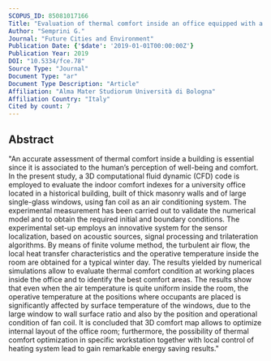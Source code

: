 ```yaml
---
SCOPUS_ID: 85081017166
Title: "Evaluation of thermal comfort inside an office equipped with a fan coil HVAC system: A CFD approach"
Author: "Semprini G."
Journal: "Future Cities and Environment"
Publication Date: {'$date': '2019-01-01T00:00:00Z'}
Publication Year: 2019
DOI: "10.5334/fce.78"
Source Type: "Journal"
Document Type: "ar"
Document Type Description: "Article"
Affiliation: "Alma Mater Studiorum Università di Bologna"
Affiliation Country: "Italy"
Cited by count: 7
---
```


## Abstract
"An accurate assessment of thermal comfort inside a building is essential since it is associated to the human’s perception of well-being and comfort. In the present study, a 3D computational fluid dynamic (CFD) code is employed to evaluate the indoor comfort indexes for a university office located in a historical building, built of thick masonry walls and of large single-glass windows, using fan coil as an air conditioning system. The experimental measurement has been carried out to validate the numerical model and to obtain the required initial and boundary conditions. The experimental set-up employs an innovative system for the sensor localization, based on acoustic sources, signal processing and trilateration algorithms. By means of finite volume method, the turbulent air flow, the local heat transfer characteristics and the operative temperature inside the room are obtained for a typical winter day. The results yielded by numerical simulations allow to evaluate thermal comfort condition at working places inside the office and to identify the best comfort areas. The results show that even when the air temperature is quite uniform inside the room, the operative temperature at the positions where occupants are placed is significantly affected by surface temperature of the windows, due to the large window to wall surface ratio and also by the position and operational condition of fan coil. It is concluded that 3D comfort map allows to optimize internal layout of the office room; furthermore, the possibility of thermal comfort optimization in specific workstation together with local control of heating system lead to gain remarkable energy saving results."
